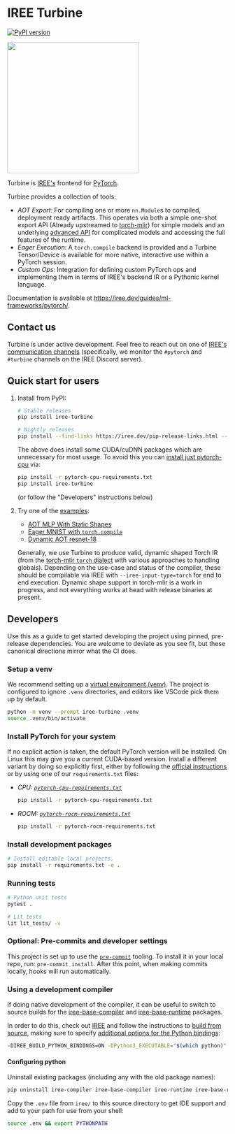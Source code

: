 # IREE Turbine

[![PyPI version](https://badge.fury.io/py/iree-turbine.svg)](https://badge.fury.io/py/iree-turbine)

<img src="https://netl.doe.gov/sites/default/files/2020-11/Turbine-8412270026_83cfc8ee8f_c.jpg" height="300px" width="300px">

Turbine is [IREE's](https://iree.dev/) frontend for
[PyTorch](https://pytorch.org/).

Turbine provides a collection of tools:

* *AOT Export*: For compiling one or more `nn.Module`s to compiled, deployment
  ready artifacts. This operates via both a simple one-shot export API (Already upstreamed to [torch-mlir](https://github.com/llvm/torch-mlir/blob/main/python/torch_mlir/extras/fx_importer.py))
  for simple models and an underlying [advanced API](iree/turbine/aot/compiled_module.py) for complicated models
  and accessing the full features of the runtime.
* *Eager Execution*: A `torch.compile` backend is provided and a Turbine Tensor/Device
  is available for more native, interactive use within a PyTorch session.
* *Custom Ops*: Integration for defining custom PyTorch ops and implementing them in
  terms of IREE's backend IR or a Pythonic kernel language.

Documentation is available at https://iree.dev/guides/ml-frameworks/pytorch/.

## Contact us

Turbine is under active development. Feel free to reach out on one of
[IREE's communication channels](https://github.com/iree-org/iree?tab=readme-ov-file#communication-channels)
(specifically, we monitor the `#pytorch` and `#turbine` channels on the IREE
Discord server).

## Quick start for users

1. Install from PyPI:

    ```bash
    # Stable releases
    pip install iree-turbine

    # Nightly releases
    pip install --find-links https://iree.dev/pip-release-links.html --upgrade --pre iree-turbine
    ```

    The above does install some CUDA/cuDNN packages which are unnecessary for most
    usage. To avoid this you can
    [install just pytorch-cpu](https://pytorch.org/get-started/locally/) via:

    ```bash
    pip install -r pytorch-cpu-requirements.txt
    pip install iree-turbine
    ```

    (or follow the "Developers" instructions below)

2. Try one of the [examples](./examples/):

    * [AOT MLP With Static Shapes](examples/aot_mlp/mlp_export_simple.py)
    * [Eager MNIST with `torch.compile`](examples/eager_mlp/mlp_eager_simple.py)
    * [Dynamic AOT resnet-18](examples/resnet-18/)

    Generally, we use Turbine to produce valid, dynamic shaped Torch IR (from the
    [torch-mlir `torch` dialect](https://github.com/llvm/torch-mlir/tree/main/include/torch-mlir/Dialect/Torch/IR)
    with various approaches to handling globals). Depending on the use-case and status of the
    compiler, these should be compilable via IREE with `--iree-input-type=torch` for
    end to end execution. Dynamic shape support in torch-mlir is a work in progress,
    and not everything works at head with release binaries at present.

## Developers

Use this as a guide to get started developing the project using pinned,
pre-release dependencies. You are welcome to deviate as you see fit, but
these canonical directions mirror what the CI does.

### Setup a venv

We recommend setting up a
[virtual environment (venv)](https://docs.python.org/3/library/venv.html). The
project is configured to ignore `.venv` directories, and editors like VSCode
pick them up by default.

```bash
python -m venv --prompt iree-turbine .venv
source .venv/bin/activate
```

### Install PyTorch for your system

If no explicit action is taken, the default PyTorch version will be installed.
On Linux this may give you a current CUDA-based version. Install a different
variant by doing so explicitly first, either by following the
[official instructions](https://pytorch.org/get-started/locally/) or by using
one of our `requirements.txt` files:

* *CPU: [`pytorch-cpu-requirements.txt`](./pytorch-cpu-requirements.txt)*

  ```bash
  pip install -r pytorch-cpu-requirements.txt
  ```

* *ROCM: [`pytorch-rocm-requirements.txt`](./pytorch-rocm-requirements.txt)*

  ```bash
  pip install -r pytorch-rocm-requirements.txt
  ```

### Install development packages

```bash
# Install editable local projects.
pip install -r requirements.txt -e .
```

### Running tests

```bash
# Python unit tests
pytest .

# Lit tests
lit lit_tests/ -v
```

### Optional: Pre-commits and developer settings

This project is set up to use the [`pre-commit`](https://pre-commit.com/)
tooling. To install it in your local repo, run: `pre-commit install`. After
this point, when making commits locally, hooks will run automatically.

### Using a development compiler

If doing native development of the compiler, it can be useful to switch to
source builds for the
[iree-base-compiler](https://pypi.org/project/iree-base-compiler/) and
[iree-base-runtime](https://pypi.org/project/iree-base-runtime/) packages.

In order to do this, check out [IREE](https://github.com/iree-org/iree) and
follow the instructions to
[build from source](https://iree.dev/building-from-source/getting-started/),
making sure to specify
[additional options for the Python bindings](https://iree.dev/building-from-source/getting-started/#building-with-cmake):

```bash
-DIREE_BUILD_PYTHON_BINDINGS=ON -DPython3_EXECUTABLE="$(which python)"
```

#### Configuring python

Uninstall existing packages (including any with the old package names):

```bash
pip uninstall iree-compiler iree-base-compiler iree-runtime iree-base-runtime
```

Copy the `.env` file from `iree/` to this source directory to get IDE
support and add to your path for use from your shell:

```bash
source .env && export PYTHONPATH
```
